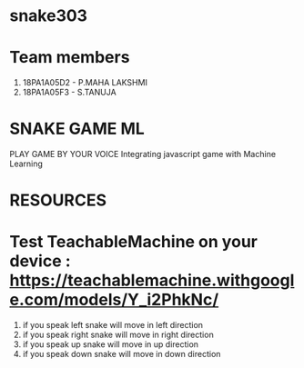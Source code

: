 # snake303
# Team members
1.  18PA1A05D2 - P.MAHA LAKSHMI
2.  18PA1A05F3 - S.TANUJA
# SNAKE GAME ML
 PLAY GAME BY YOUR VOICE
 Integrating javascript game with Machine Learning
# RESOURCES
# Test TeachableMachine on your device : https://teachablemachine.withgoogle.com/models/Y_i2PhkNc/
1. if you speak left snake will move in left direction
2. if you speak right snake will move in right direction
3. if you speak up snake will move in up direction
4. if you speak down snake will move in down direction
